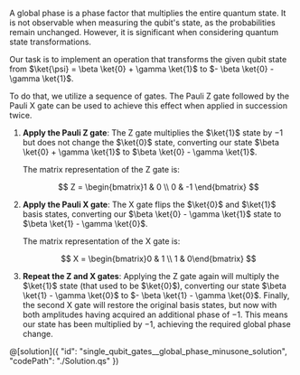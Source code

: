 A global phase is a phase factor that multiplies the entire quantum state. It is not observable when measuring the qubit's state, as the probabilities remain unchanged. However, it is significant when considering quantum state transformations.

Our task is to implement an operation that transforms the given qubit state from $\ket{\psi} = \beta \ket{0} + \gamma \ket{1}$ to $- \beta \ket{0} - \gamma \ket{1}$.

To do that, we utilize a sequence of gates. The Pauli Z gate followed by the Pauli X gate can be used to achieve this effect when applied in succession twice.

1. **Apply the Pauli Z gate**: The Z gate multiplies the $\ket{1}$ state by $-1$ but does not change the $\ket{0}$ state, converting our state $\beta \ket{0} + \gamma \ket{1}$ to $\beta \ket{0} - \gamma \ket{1}$.

   The matrix representation of the Z gate is:

   $$
   Z =
   \begin{bmatrix}1 & 0 \\ 0 & -1 \end{bmatrix}
   $$

2. **Apply the Pauli X gate**: The X gate flips the $\ket{0}$ and $\ket{1}$ basis states, converting our $\beta \ket{0} - \gamma \ket{1}$ state to $\beta \ket{1} - \gamma \ket{0}$.

   The matrix representation of the X gate is:

   $$
   X =
   \begin{bmatrix}0 & 1 \\ 1 & 0\end{bmatrix}
   $$

3. **Repeat the Z and X gates**: Applying the Z gate again will multiply the $\ket{1}$ state (that used to be $\ket{0}$), converting our state $\beta \ket{1} - \gamma \ket{0}$ to $- \beta \ket{1} - \gamma \ket{0}$. Finally, the second X gate will restore the original basis states, but now with both amplitudes having acquired an additional phase of $-1$. This means our state has been multiplied by $-1$, achieving the required global phase change.

@[solution]({
"id": "single_qubit_gates__global_phase_minusone_solution",
"codePath": "./Solution.qs"
})
